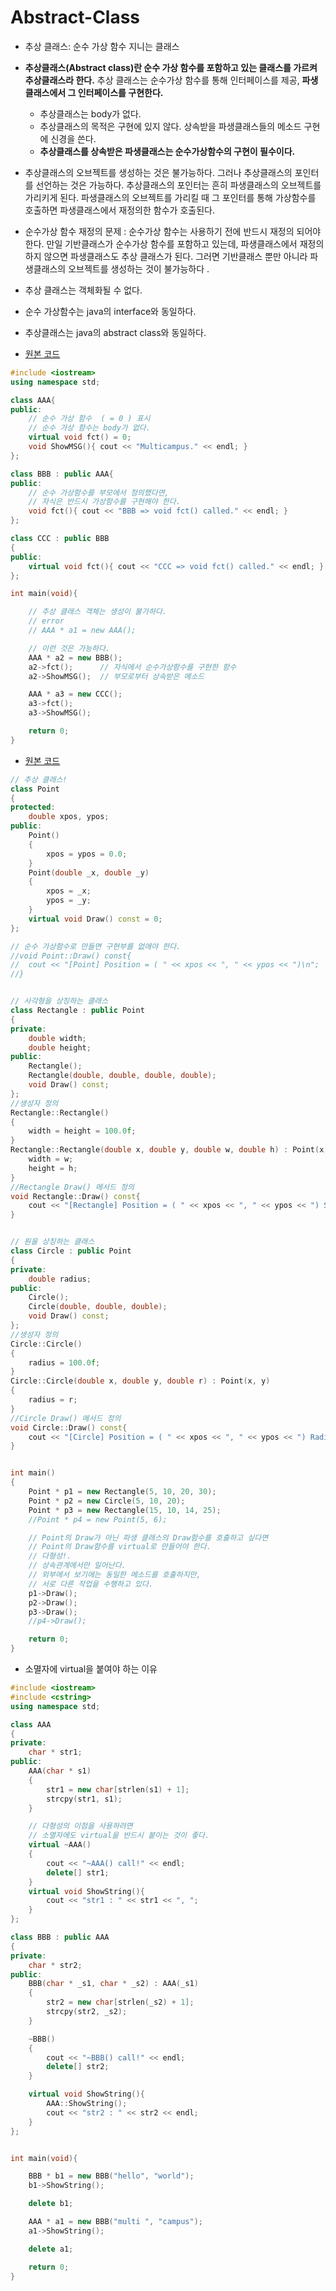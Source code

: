 # Abstract-Class
- 추상 클래스: 순수 가상 함수 지니는 클래스
- **추상클래스(Abstract class)란 순수 가상 함수를 포함하고 있는 클래스를 가르켜 추상클래스라 한다.** 추상 클래스는 순수가상 함수를 통해 인터페이스를 제공,  **파생클래스에서 그 인터페이스를 구현한다.**
  - 추상클래스는 body가 없다.
  - 추상클래스의 목적은 구현에 있지 않다. 상속받을 파생클래스들의 메소드 구현에 신경을 쓴다.
  - **추상클래스를 상속받은 파생클래스는 순수가상함수의 구현이 필수이다.**
 
 - 추상클래스의 오브젝트를 생성하는 것은 불가능하다. 그러나 추상클래스의  포인터를 선언하는 것은 가능하다. 추상클래스의 포인터는 흔히 파생클래스의 오브젝트를 가리키게 된다. 파생클래스의 오브젝트를 가리킬 때 그 포인터를  통해 가상함수를 호출하면 파생클래스에서 재정의한 함수가 호출된다.

- 순수가상 함수 재정의 문제 : 순수가상 함수는 사용하기 전에 반드시 재정의 되어야 한다. 만일 기반클래스가 순수가상 함수를 포함하고 있는데, 파생클래스에서 재정의 하지 않으면 파생클래스도 추상 클래스가 된다.  그러면 기반클래스 뿐만 아니라 파생클래스의 오브젝트를 생성하는 것이 불가능하다 .

- 추상 클래스는 객체화될 수 없다.

- 순수 가상함수는 java의 interface와 동일하다.
- 추상클래스는 java의 abstract class와 동일하다.

- [원본 코드](./CH_22/Overriding3.cpp)

```cpp
#include <iostream>
using namespace std;

class AAA{
public:
	// 순수 가상 함수  ( = 0 ) 표시
	// 순수 가상 함수는 body가 없다.
	virtual void fct() = 0;
	void ShowMSG(){ cout << "Multicampus." << endl; }
};

class BBB : public AAA{
public:
	// 순수 가상함수를 부모에서 정의했다면,
	// 자식은 반드시 가상함수를 구현해야 한다.
	void fct(){ cout << "BBB => void fct() called." << endl; }
};

class CCC : public BBB
{
public:
	virtual void fct(){ cout << "CCC => void fct() called." << endl; }
};

int main(void){

	// 추상 클래스 객체는 생성이 불가하다.
	// error
	// AAA * a1 = new AAA();

	// 이런 것은 가능하다.
	AAA * a2 = new BBB();
	a2->fct();      // 자식에서 순수가상함수를 구현한 함수
	a2->ShowMSG();  // 부모로부터 상속받은 메소드

	AAA * a3 = new CCC();
	a3->fct();
	a3->ShowMSG();

	return 0;
}
```

- [원본 코드](./CH_22/ShapeOverriding_EX2.cpp)

```cpp
// 추상 클래스!
class Point
{
protected:
	double xpos, ypos;
public:
	Point()
	{
		xpos = ypos = 0.0;
	}
	Point(double _x, double _y)
	{
		xpos = _x;
		ypos = _y;
	}
	virtual void Draw() const = 0;
};

// 순수 가상함수로 만들면 구현부를 없애야 한다.
//void Point::Draw() const{
//	cout << "[Point] Position = ( " << xpos << ", " << ypos << ")\n";
//}


// 사각형을 상징하는 클래스
class Rectangle : public Point
{
private:
	double width;
	double height;
public:
	Rectangle();
	Rectangle(double, double, double, double);
	void Draw() const;
};
//생성자 정의
Rectangle::Rectangle()
{
	width = height = 100.0f;
}
Rectangle::Rectangle(double x, double y, double w, double h) : Point(x, y){
	width = w;
	height = h;
}
//Rectangle Draw() 메서드 정의
void Rectangle::Draw() const{
	cout << "[Rectangle] Position = ( " << xpos << ", " << ypos << ") Size = ( " << width << ", " << height << ")\n";
}


// 원을 상징하는 클래스
class Circle : public Point
{
private:
	double radius;
public:
	Circle();
	Circle(double, double, double);
	void Draw() const;
};
//생성자 정의
Circle::Circle()
{
	radius = 100.0f;
}
Circle::Circle(double x, double y, double r) : Point(x, y)
{
	radius = r;
}
//Circle Draw() 메서드 정의
void Circle::Draw() const{
	cout << "[Circle] Position = ( " << xpos << ", " << ypos << ") Radius = " << radius << "\n";
}


int main()
{
	Point * p1 = new Rectangle(5, 10, 20, 30);
	Point * p2 = new Circle(5, 10, 20);
	Point * p3 = new Rectangle(15, 10, 14, 25);
	//Point * p4 = new Point(5, 6);

	// Point의 Draw가 아닌 파생 클래스의 Draw함수를 호출하고 싶다면
	// Point의 Draw함수를 virtual로 만들어야 한다.
	// 다형성!.
	// 상속관계에서만 일어난다.
	// 외부에서 보기에는 동일한 메소드를 호출하지만,
	// 서로 다른 작업을 수행하고 있다.
	p1->Draw();
	p2->Draw();
	p3->Draw();
	//p4->Draw();

	return 0;
}
```

- 소멸자에 virtual을 붙여야 하는 이유

```cpp
#include <iostream>
#include <cstring>
using namespace std;

class AAA
{
private:
	char * str1;
public:
	AAA(char * s1)
	{
		str1 = new char[strlen(s1) + 1];
		strcpy(str1, s1);
	}

	// 다형성의 이점을 사용하려면
	// 소멸자에도 virtual을 반드시 붙이는 것이 좋다.
	virtual ~AAA()
	{
		cout << "~AAA() call!" << endl;
		delete[] str1;
	}
	virtual void ShowString(){
		cout << "str1 : " << str1 << ", ";
	}
};

class BBB : public AAA
{
private:
	char * str2;
public:
	BBB(char * _s1, char * _s2) : AAA(_s1)
	{
		str2 = new char[strlen(_s2) + 1];
		strcpy(str2, _s2);
	}

	~BBB()
	{
		cout << "~BBB() call!" << endl;
		delete[] str2;
	}

	virtual void ShowString(){
		AAA::ShowString();
		cout << "str2 : " << str2 << endl;
	}
};


int main(void){

	BBB * b1 = new BBB("hello", "world");
	b1->ShowString();

	delete b1;

	AAA * a1 = new BBB("multi ", "campus");
	a1->ShowString();

	delete a1;

	return 0;
}
```
